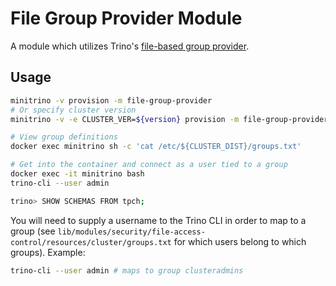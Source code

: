 # File Group Provider Module

A module which utilizes Trino's [file-based group
provider](https://docs.starburst.io/latest/security/group-file.html).

## Usage

```sh
minitrino -v provision -m file-group-provider
# Or specify cluster version
minitrino -v -e CLUSTER_VER=${version} provision -m file-group-provider

# View group definitions
docker exec minitrino sh -c 'cat /etc/${CLUSTER_DIST}/groups.txt'

# Get into the container and connect as a user tied to a group
docker exec -it minitrino bash 
trino-cli --user admin

trino> SHOW SCHEMAS FROM tpch;
```

You will need to supply a username to the Trino CLI in order to map to a group
(see `lib/modules/security/file-access-control/resources/cluster/groups.txt` for
which users belong to which groups). Example:

```sh
trino-cli --user admin # maps to group clusteradmins
```
